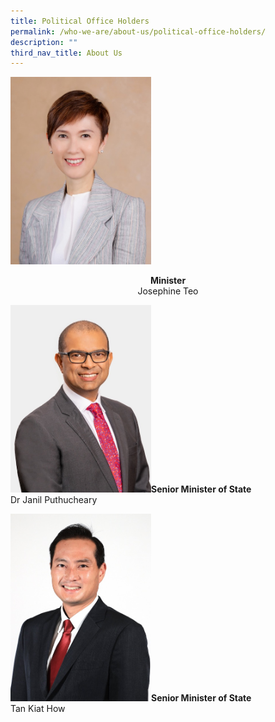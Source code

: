 ```yaml
---
title: Political Office Holders
permalink: /who-we-are/about-us/political-office-holders/
description: ""
third_nav_title: About Us
---
```

<img style="height:300px; width:225px;" src="/images/POHes/min%20josephine%20teo%20495x660.jpeg"><p style="text-align: center;">**Minister**<br>Josephine Teo</p>

<img style="height:300px; width:225px;" src="/images/POHes/sms%20janil%20495x660.jpeg">**Senior Minister of State** <br> Dr Janil Puthucheary

<img style="height:300px; width:225px;" src="/images/POHes/tan%20kiat%20how%20495x660.jpeg">**Senior Minister of State** <br> Tan Kiat How